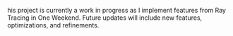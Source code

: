 his project is currently a work in progress as I implement features from Ray Tracing in One Weekend. Future updates will include new features, optimizations, and refinements.
